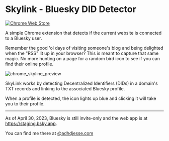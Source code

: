 # Skylink - Bluesky DID Detector

[![Chrome Web Store](https://img.shields.io/chrome-web-store/v/aflpfginfpjhanhkmdpohpggpolfopmb)](https://chrome.google.com/webstore/detail/skylink-bluesky-did-detector/aflpfginfpjhanhkmdpohpggpolfopmb)

A simple Chrome extension that detects if the current website is connected to a Bluesky user.

Remember the good 'ol days of visiting someone's blog and being delighted when the "RSS" lit up in your browser? This is meant to capture that same magic. No more hunting on a page for a random bird icon to see if you can find their online profile.

![chrome_skyline_preview](https://user-images.githubusercontent.com/8367129/235382697-aedfda18-aab3-477b-b59c-c12cdd33bf9b.png)

SkyLink works by detecting Decentralized Identifiers (DIDs) in a domain's TXT records and linking to the associated Bluesky profile.

When a profile is detected, the icon lights up blue and clicking it will take you to their profile.

---

As of April 30, 2023, Bluesky is still invite-only and the web app is at https://staging.bsky.app.

You can find me there at [@adhdjesse.com](https://staging.bsky.app/profile/adhdjesse.com)
